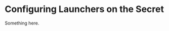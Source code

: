 [title]: # (Configuring Launchers on the Secret)
[tags]: # (XXX)
[priority]: # (4329)
# Configuring Launchers on the Secret
Something here.
